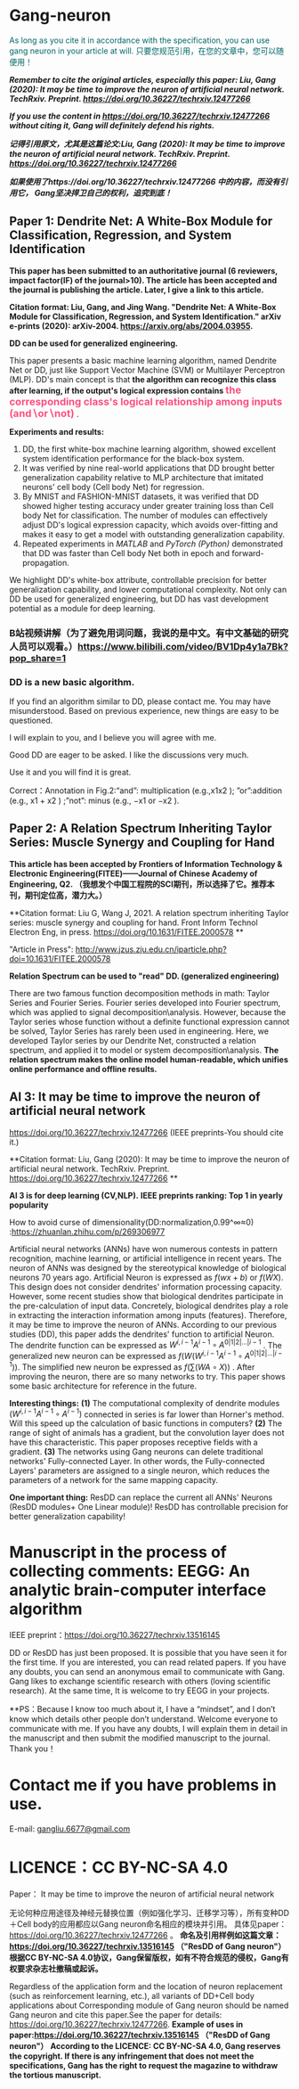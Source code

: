 # Gang-neuron
<font color="#006666">As long as you cite it in accordance with the specification, you can use gang neuron in your article at will. 只要您规范引用，在您的文章中，您可以随便用！</font><br />

___Remember to cite the original articles, especially this paper:  Liu, Gang (2020): It may be time to improve the neuron of artificial neural network. TechRxiv. Preprint. https://doi.org/10.36227/techrxiv.12477266___

___If you use the content in https://doi.org/10.36227/techrxiv.12477266 without citing it, Gang will definitely defend his rights.___

___记得引用原文，尤其是这篇论文:Liu, Gang (2020): It may be time to improve the neuron of artificial neural network. TechRxiv. Preprint. https://doi.org/10.36227/techrxiv.12477266___

___如果使用了https://doi.org/10.36227/techrxiv.12477266 中的内容，而没有引用它， Gang坚决捍卫自己的权利，追究到底！___

## ##############################################################################################################################################

## Paper 1: Dendrite Net: A White-Box Module for Classification, Regression, and System Identification

**This paper has been submitted to an authoritative journal (6 reviewers, impact factor(IF) of the journal>10).  The article has been accepted and the journal is publishing the article. Later, I give a link to this article.**

**Citation format: Liu, Gang, and Jing Wang. "Dendrite Net: A White-Box Module for Classification, Regression, and System Identification." arXiv e-prints (2020): arXiv-2004.
https://arxiv.org/abs/2004.03955.**  

**DD can be used for generalized engineering.**

This paper presents a basic machine learning algorithm, named Dendrite Net or DD, just like Support Vector Machine (SVM) or Multilayer Perceptron (MLP). DD's main concept is that **the algorithm can recognize this class after learning, if the output's logical expression contains <font  color=#FF4F81  size=4> the corresponding class's logical relationship among inputs (and∖or∖not) </font>**. 

**Experiments and results:** 
 1. DD, the first white-box machine learning algorithm, showed excellent system identification performance for the black-box system. 
 2. It was verified by nine real-world applications that DD brought better generalization capability relative to MLP architecture that imitated neurons' cell body (Cell body Net) for regression. 
 3. By MNIST and FASHION-MNIST datasets, it was verified that DD showed higher testing accuracy under greater training loss than Cell body Net for classification. The number of modules can effectively adjust DD's logical expression capacity, which avoids over-fitting and makes it easy to get a model with outstanding generalization capability.
 4. Repeated experiments in *MATLAB* and *PyTorch (Python)* demonstrated that DD was faster than Cell body Net both in epoch and forward-propagation.

We highlight DD's white-box attribute, controllable precision for better generalization capability, and lower computational complexity. Not only can DD be used for generalized engineering, but DD has vast development potential as a module for deep learning.

### B站视频讲解（为了避免用词问题，我说的是中文。有中文基础的研究人员可以观看。）https://www.bilibili.com/video/BV1Dp4y1a7Bk?pop_share=1

### DD is a new basic algorithm.
If you find an algorithm similar to DD, please contact me.  You may have misunderstood.
Based on previous experience, new things are easy to be questioned. 

I will explain to you, and I believe you will agree with me.

Good DD are eager to be asked. I like the discussions very much.

Use it and you will find it is great.

Correct：Annotation in Fig.2:“and”: multiplication (e.g.,x1x2 ); ”or”:addition (e.g., x1 + x2 ) ;”not”: minus (e.g., −x1 or −x2 ).



## Paper 2: A Relation Spectrum Inheriting Taylor Series:  Muscle Synergy and Coupling for Hand

**This article has been accepted by Frontiers of Information Technology & Electronic Engineering(FITEE)——Journal of Chinese Academy of Engineering, Q2. （我想发个中国工程院的SCI期刊，所以选择了它。推荐本刊，期刊定位高，潜力大。）**

**Citation format: Liu G, Wang J, 2021. A relation spectrum inheriting Taylor series: muscle synergy and coupling for hand. Front Inform Technol Electron Eng, in press.
https://doi.org/10.1631/FITEE.2000578 **

"Article in Press": http://www.jzus.zju.edu.cn/iparticle.php?doi=10.1631/FITEE.2000578

**Relation Spectrum can be used to "read" DD. (generalized engineering)** 

There are two famous function decomposition methods in math: Taylor Series and Fourier Series. Fourier series developed into Fourier spectrum, which was applied to signal decomposition\analysis. However, because the Taylor series  whose function without a definite functional expression cannot  be solved, Taylor Series has rarely been used in engineering.  Here, we developed Taylor series by our Dendrite Net, constructed a relation spectrum, and applied it to model or system  decomposition\analysis. **The relation spectrum  makes the online model human-readable, which unifies online  performance and offline results.**

## AI 3: It may be time to improve the neuron of artificial neural network

https://doi.org/10.36227/techrxiv.12477266  (IEEE preprints-You should cite it.)

**Citation format: Liu, Gang (2020): It may be time to improve the neuron of artificial neural network. TechRxiv. Preprint. https://doi.org/10.36227/techrxiv.12477266 **

**AI 3 is for deep learning (CV,NLP).**
**IEEE  preprints ranking: Top 1 in yearly popularity**

How to avoid curse of dimensionality(DD:normalization,0.99^∞≈0) :https://zhuanlan.zhihu.com/p/269306977


Artificial neural networks (ANNs) have won numerous contests in pattern recognition, machine learning, or artificial intelligence in recent years.  The neuron of ANNs was designed by the stereotypical knowledge of biological neurons 70 years ago. Artificial Neuron is expressed as $f(wx+b)$ or $f(WX)$. This design does not consider dendrites' information processing capacity. However, some recent studies show that biological dendrites participate in the pre-calculation of input data. Concretely, biological dendrites play a role in extracting the interaction information among inputs (features). Therefore, it may be time to improve the neuron of ANNs. According to our previous studies (DD), this paper adds the dendrites' function to artificial Neuron. The dendrite function can be expressed as $W^{i,i-1}A^{i-1} \circ A^{0|1|2|...|i-1}$ . The generalized new neuron can be expressed as $f(W(W^{i,i-1}A^{i-1} \circ A^{0|1|2|...|i-1}))$. The simplified new neuron be expressed as $f(\sum(WA \circ X))$ .  After improving the neuron, there are so many networks to try. This paper shows some basic architecture for reference in the future. 
	
**Interesting things:** **(1)**  The computational complexity of dendrite modules $(W^{i,i-1}A^{i-1} \circ A^{i-1} )$ connected in series is far lower than Horner's method. Will this speed up the calculation of basic functions in computers?  **(2)**  The range of sight of animals has a gradient, but the convolution layer does not have this characteristic. This paper proposes receptive fields with a gradient.  **(3)**  The networks using Gang neurons can delete traditional networks' Fully-connected Layer. In other words, the Fully-connected Layers' parameters are assigned to a single neuron, which reduces the parameters of a network for the same mapping capacity.
		
**One important thing:** ResDD can replace the current all ANNs' Neurons (ResDD modules+ One Linear module)!  ResDD has controllable precision for better generalization capability!

# Manuscript in the process of collecting comments: EEGG: An analytic brain-computer interface algorithm

IEEE preprint：https://doi.org/10.36227/techrxiv.13516145

DD or ResDD has just been proposed. It is possible that you have seen it for the first time. If you are interested, you can read related papers. If you have any doubts, you can send an anonymous email to communicate with Gang. Gang likes to exchange scientific research with others (loving scientific research). At the same time, It is welcome to try EEGG in your projects. 

**PS：Because I know too much about it, I have a “mindset”, and I don’t know which details other people don’t understand. Welcome everyone to communicate with me. If you have any doubts, I will explain them in detail in the manuscript and then submit the modified manuscript to the journal. Thank you！



# Contact me if you have problems in use.
E-mail: gangliu.6677@gmail.com

# LICENCE：CC BY-NC-SA 4.0
Paper： It may be time to improve the neuron of artificial neural network

无论何种应用途径及神经元替换位置（例如强化学习、迁移学习等），所有变种DD＋Cell body的应用都应以Gang neuron命名相应的模块并引用。
具体见paper： https://doi.org/10.36227/techrxiv.12477266 。
**命名及引用样例如这篇文章：https://doi.org/10.36227/techrxiv.13516145  （"ResDD of Gang neuron"）**
**根据CC BY-NC-SA 4.0协议，Gang保留版权，如有不符合规范的侵权，Gang有权要求杂志社撤稿或起诉。**

Regardless of the application form and the location of neuron replacement (such as reinforcement learning, etc.), all variants of DD+Cell body applications about Corresponding module of Gang neuron  should be named Gang neuron and cite this paper.See the paper for details: https://doi.org/10.36227/techrxiv.12477266.
**Example of uses in paper:https://doi.org/10.36227/techrxiv.13516145  （"ResDD of Gang neuron"）**
**According to the LICENCE: CC BY-NC-SA 4.0, Gang reserves the copyright. If there is any infringement that does not meet the specifications, Gang has the right to request the magazine to withdraw the tortious manuscript.**



